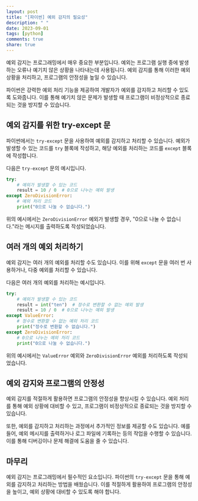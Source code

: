 ```yaml
---
layout: post
title: "[파이썬] 예외 감지의 필요성"
description: " "
date: 2023-09-01
tags: [python]
comments: true
share: true
---
```


예외 감지는 프로그래밍에서 매우 중요한 부분입니다. 예외는 프로그램 실행 중에 발생하는 오류나 예기치 않은 상황을 나타내는데 사용됩니다. 예외 감지를 통해 이러한 예외 상황을 처리하고, 프로그램의 안정성을 높일 수 있습니다.

파이썬은 강력한 예외 처리 기능을 제공하여 개발자가 예외를 감지하고 처리할 수 있도록 도와줍니다. 이를 통해 예기치 않은 문제가 발생할 때 프로그램이 비정상적으로 종료되는 것을 방지할 수 있습니다.

## 예외 감지를 위한 try-except 문

파이썬에서는 `try-except` 문을 사용하여 예외를 감지하고 처리할 수 있습니다. 예외가 발생할 수 있는 코드를 `try` 블록에 작성하고, 해당 예외를 처리하는 코드를 `except` 블록에 작성합니다.

다음은 `try-except` 문의 예시입니다.

```python
try:
    # 예외가 발생할 수 있는 코드
    result = 10 / 0  # 0으로 나누는 예외 발생
except ZeroDivisionError:
    # 예외 처리 코드
    print("0으로 나눌 수 없습니다.")
```

위의 예시에서는 `ZeroDivisionError` 예외가 발생할 경우, "0으로 나눌 수 없습니다."라는 메시지를 출력하도록 작성되었습니다.

## 여러 개의 예외 처리하기

예외 감지는 여러 개의 예외를 처리할 수도 있습니다. 이를 위해 `except` 문을 여러 번 사용하거나, 다중 예외를 처리할 수 있습니다.

다음은 여러 개의 예외를 처리하는 예시입니다.

```python
try:
    # 예외가 발생할 수 있는 코드
    result = int("ten")  # 정수로 변환할 수 없는 예외 발생
    result = 10 / 0  # 0으로 나누는 예외 발생
except ValueError:
    # 정수로 변환할 수 없는 예외 처리 코드
    print("정수로 변환할 수 없습니다.")
except ZeroDivisionError:
    # 0으로 나누는 예외 처리 코드
    print("0으로 나눌 수 없습니다.")
```

위의 예시에서는 `ValueError` 예외와 `ZeroDivisionError` 예외를 처리하도록 작성되었습니다.

## 예외 감지와 프로그램의 안정성

예외 감지를 적절하게 활용하면 프로그램의 안정성을 향상시킬 수 있습니다. 예외 처리를 통해 예외 상황에 대비할 수 있고, 프로그램이 비정상적으로 종료되는 것을 방지할 수 있습니다.

또한, 예외를 감지하고 처리하는 과정에서 추가적인 정보를 제공할 수도 있습니다. 예를 들어, 예외 메시지를 출력하거나 로그 파일에 기록하는 등의 작업을 수행할 수 있습니다. 이를 통해 디버깅이나 문제 해결에 도움을 줄 수 있습니다.

## 마무리

예외 감지는 프로그래밍에서 필수적인 요소입니다. 파이썬의 `try-except` 문을 통해 예외를 감지하고 처리하는 방법을 배웠습니다. 이를 적절하게 활용하여 프로그램의 안정성을 높이고, 예외 상황에 대비할 수 있도록 해야 합니다.